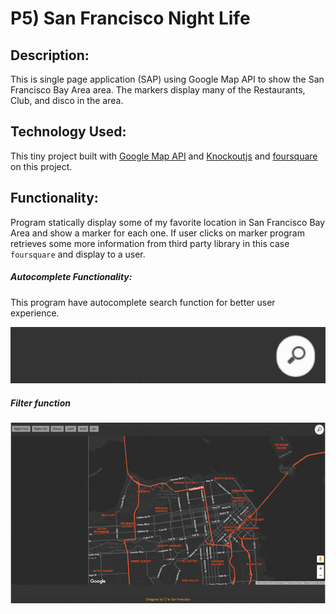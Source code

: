 # P5) San Francisco Night Life

## Description:
This is single page application (SAP) using Google Map API to show the San Francisco Bay Area area. The markers display many of the Restaurants, Club, and disco in the area.

## Technology Used:
This tiny project built with [Google Map API](https://developers.google.com/maps/) and [Knockoutjs](http://knockoutjs.com) and [foursquare](https://developer.foursquare.com) on this project.

## Functionality:
Program statically display some of my favorite location in San Francisco Bay Area and show a marker for each one. If user clicks on marker program retrieves some more information from third party library in this case `foursquare` and display to a user.

##### Autocomplete Functionality:

This program have autocomplete search function for better user experience.

![search](https://github.com/JeffShomali/P5-San-Francisco-Night-Life/blob/master/search.gif?raw=true")

##### Filter function
![search](https://github.com/JeffShomali/P5-San-Francisco-Night-Life/blob/master/filter.gif?raw=true")
